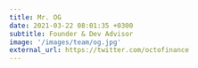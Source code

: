 ```yaml
---
title: Mr. OG
date: 2021-03-22 08:01:35 +0300
subtitle: Founder & Dev Advisor
image: '/images/team/og.jpg'
external_url: https://twitter.com/octofinance
---
```



